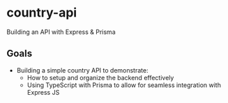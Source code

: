 # country-api
Building an API with Express &amp; Prisma

## Goals
- Building a simple country API to demonstrate:
  - How to setup and organize the backend effectively
  - Using TypeScript with Prisma to allow for seamless integration with Express JS